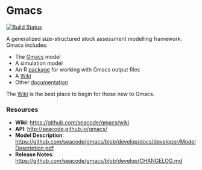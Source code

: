 # Gmacs

[![Build Status](https://travis-ci.org/seacode/gmacs.svg?branch=issue77)](https://travis-ci.org/seacode/gmacs)

A generalized size-structured stock assessment modelling framework. Gmacs includes:

  * The [Gmacs](https://github.com/seacode/gmacs/tree/develop/src) model
  * A simulation model
  * An R [package](https://github.com/seacode/gmacs/tree/develop/gmr) for working with Gmacs output files
  * A [Wiki](https://github.com/seacode/gmacs/wiki)
  * Other [documentation](https://github.com/seacode/gmacs/tree/develop/docs)

The [Wiki](https://github.com/seacode/gmacs/wiki) is the best place to begin for those new to Gmacs.


### Resources
  * **Wiki**: https://github.com/seacode/gmacs/wiki
  * **API**: http://seacode.github.io/gmacs/
  * **Model Description**: https://github.com/seacode/gmacs/blob/develop/docs/developer/ModelDescription.pdf
  * **Release Notes**: https://github.com/seacode/gmacs/blob/develop/CHANGELOG.md
